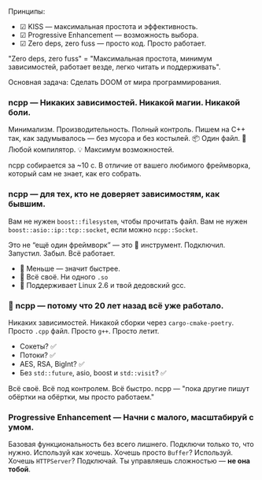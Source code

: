 Принципы:
- ☑ KISS — максимальная простота и эффективность.
- ☑ Progressive Enhancement — возможность выбора.
- ☑ Zero deps, zero fuss — просто код. Просто работает.

"Zero deps, zero fuss" = "Максимальная простота, минимум зависимостей, работает везде, легко читать и поддерживать".

Основная задача: Сделать DOOM от мира программирования.

### ncpp — Никаких зависимостей. Никакой магии. Никакой боли.
Минимализм. Производительность. Полный контроль.
Пишем на C++ так, как задумывалось — без мусора и без костылей.
📦 Один файл. 🚀 Любой компилятор. 💡 Максимум возможностей.

ncpp собирается за ~10 с. В отличие от вашего любимого фреймворка, который сам не знает, как его собрать.

### ncpp — для тех, кто не доверяет зависимостям, как бывшим.

Вам не нужен `boost::filesystem`, чтобы прочитать файл.
Вам не нужен `boost::asio::ip::tcp::socket`, если можно `ncpp::Socket`.

Это не “ещё один фреймворк” — это 🔧 инструмент.
Подключил. Запустил. Забыл. Всё работает.

- 🧠 Меньше — значит быстрее.
- 🧱 Всё своё. Ни одного `.so`
- 🧨 Поддерживает Linux 2.6 и твой дедовский gcc.


### 🧠 ncpp — потому что 20 лет назад всё уже работало.

Никаких зависимостей. Никакой сборки через `cargo-cmake-poetry`.
Просто `.cpp` файл. Просто `g++`. Просто летит.

- Сокеты? ✅
- Потоки? ✅
- AES, RSA, BigInt? ✅
- Без `std::future`, asio, boost и `std::visit`? ✅

Всё своё. Всё под контролем. Всё быстро.
ncpp — "пока другие пишут обёртки на обёртки, мы просто работаем."

### Progressive Enhancement — Начни с малого, масштабируй с умом.
Базовая функциональность без всего лишнего.
Подключи только то, что нужно. Используй как хочешь.
Хочешь просто `Buffer`? Используй. Хочешь `HTTPServer`? Подключай.
Ты управляешь сложностью — **не она тобой**.